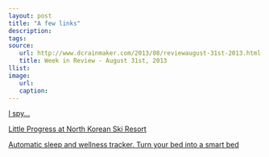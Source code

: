 ```yaml
---
layout: post
title: "A few links"
description:
tags:
source:
   url: http://www.dcrainmaker.com/2013/08/reviewaugust-31st-2013.html
   title: Week in Review - August 31st, 2013
llist:
image:
   url:
   caption:
---
```



[I spy...][bear]


[Little Progress at North Korean Ski Resort][rain]


[Automatic sleep and wellness tracker. Turn your bed into a smart bed][sleepTracker]


[bear]: https://twitter.com/CEOIronman/status/372507971395153921
[rain]: http://www.outsideonline.com/news-from-the-field/North-Korean-Ski-Resort-Stalls.html
[sleepTracker]: http://www.indiegogo.com/projects/beddit-automatic-sleep-and-wellness-tracker-turn-your-bed-into-a-smart-bed "Beddit"